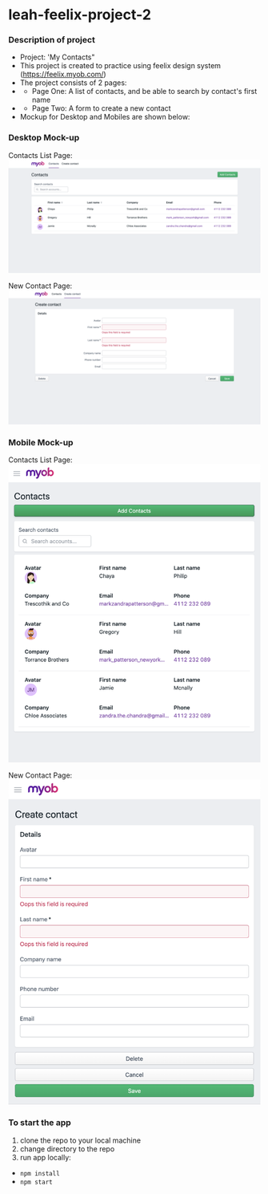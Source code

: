 # leah-feelix-project-2

### Description of project

- Project: 'My Contacts"
- This project is created to practice using feelix design system (https://feelix.myob.com/)
-  The project consists of 2 pages:
- - Page One: A list of contacts, and be able to search by contact's first name
- - Page Two: A form to create a new contact
- Mockup for Desktop and Mobiles are shown below:

### Desktop Mock-up

Contacts List Page:
![alt text](./src/statics/contact_list_mockup.png)

New Contact Page:
![alt text](./src/statics/new_contact_mockup.png)

### Mobile Mock-up

Contacts List Page:
![alt text](./src/statics/contact_list_mobile.png)

New Contact Page:
![alt text](./src/statics/new_contact_mobile.png)

### To start the app
1. clone the repo to your local machine
2. change directory to the repo
3. run app locally:
- `npm install`
- `npm start`